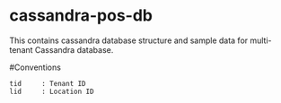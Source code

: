 # cassandra-pos-db

This contains cassandra database structure and sample data for multi-tenant Cassandra database.

#Conventions
```
tid     : Tenant ID
lid     : Location ID
```
